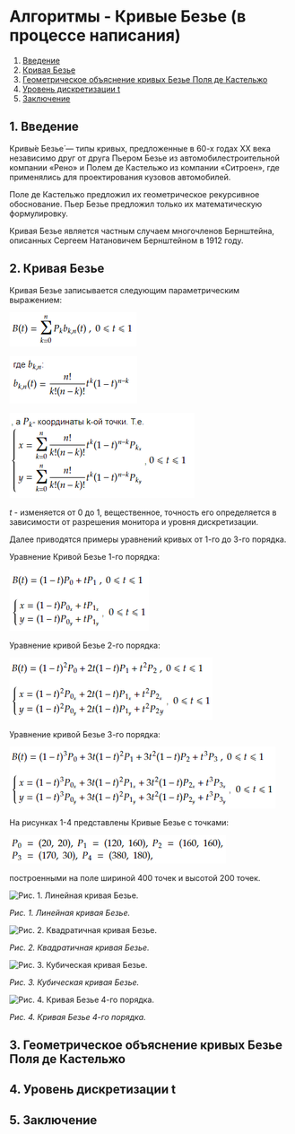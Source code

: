 # Алгоритмы - Кривые Безье (в процессе написания)

1. [Введение](#1-введение)
2. [Кривая Безье](#2-кривая-безье)
3. [Геометрическое объяснение кривых Безье Поля де Кастельжо](#3-геометрическое-объяснение-кривых-безье-поля-де-кастельжо)
4. [Уровень дискретизации t](#4-уровень-дискретизации-t)
5. [Заключение](#5-заключение)

## 1. Введение

Кривы́е Безье́ — типы кривых, предложенные в 60-х годах XX века независимо друг от друга Пьером Безье из автомобилестроительной компании «Рено» и Полем де Кастельжо из компании «Ситроен», где применялись для проектирования кузовов автомобилей.

Поле де Кастельжо предложил их геометрическое рекурсивное обоснование. Пьер Безье предложил только их математическую формулировку.

Кривая Безье является частным случаем многочленов Бернштейна, описанных Сергеем Натановичем Бернштейном в 1912 году.

## 2. Кривая Безье

Кривая Безье записывается следующим параметрическим выражением:

![Уравнение Кривой Безье](img/f/f01.PNG)

![Уравнение Кривой Безье - продолжение](img/f/f02.PNG)

![Уравнение Кривой Безье - продолжение 2](img/f/f03.PNG)

*t* - изменяется от 0 до 1, вещественное, точность его определяется в зависимости от разрешения монитора и уровня дискретизации.

Далее приводятся примеры уравнений кривых от 1-го до 3-го порядка.

Уравнение Кривой Безье 1-го порядка:

![Уравнение Кривой Безье 1-го порядка](img/f/f04.PNG)

Уравнение кривой Безье 2-го порядка:

![Уравнение Кривой Безье 2-го порядка](img/f/f05.PNG)

Уравнение кривой Безье 3-го порядка:

![Уравнение Кривой Безье 3-го порядка](img/f/f06.PNG)

На рисунках 1-4 представлены Кривые Безье с точками:

![Координаты точек на рис. 1-4](img/p/p01.PNG)

построенными на поле шириной 400 точек и высотой 200 точек.

![Рис. 1. Линейная кривая Безье.](img/curves/b01.PNG)

*Рис. 1. Линейная кривая Безье.*

![Рис. 2. Квадратичная кривая Безье.](img/curves/b02.PNG)

*Рис. 2. Квадратичная кривая Безье.*

![Рис. 3. Кубическая кривая Безье.](img/curves/b03.PNG)

*Рис. 3. Кубическая кривая Безье.*

![Рис. 4. Кривая Безье 4-го порядка.](img/curves/b04.PNG)

*Рис. 4. Кривая Безье 4-го порядка.*

## 3. Геометрическое объяснение кривых Безье Поля де Кастельжо

## 4. Уровень дискретизации t

## 5. Заключение
